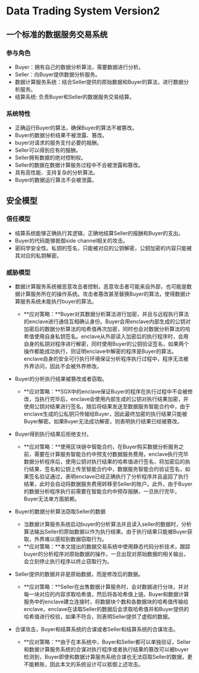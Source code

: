 # Data Trading System Version2

## 一个标准的数据服务交易系统

### 参与角色

- Buyer：拥有自己的数据分析算法，需要数据进行分析。
- Seller：向Buyer提供数据分析服务。
- 数据计算服务系统：结合Seller提供的原始数据和Buyer的算法，进行数据分析服务。
- 结算系统: 负责Buyer和Seller的数据服务交易结算。

### 系统特性

- 正确运行Buyer的算法，确保Buyer的算法不被篡改。
- Buyer的数据分析结果不被泄露、篡改。
- buyer对请求的服务支付必要的报酬。
- Seller可以得到应有的报酬。
- Seller拥有数据的绝对控制权。
- Seller的数据在数据计算服务过程中不会被泄露和篡改。
- 具有高性能、支持复杂的分析算法。
- Buyer的数据运行算法不会被泄露。

## 安全模型

### 信任模型

- 结算系统能够正确执行其逻辑，正确地结算Seller的报酬和Buyer的支出。
- Buyer的代码能够抵御side channel相关的攻击。
- 密码学安全性。私钥的签名，只能被对应的公钥解密，公钥加密的内容只能被其对应的私钥解密。

###  威胁模型

- 数据计算服务系统被恶意攻击者控制，恶意攻击者可能来自外部，也可能是数据计算服务所在的操作系统。攻击者篡改甚至替换Buyer的算法，使得数据计算服务系统未能执行buyer的算法。
  - **应对策略：**Buyer对其数据分析算法进行加密，并且与远程执行算法的enclave进行通信互相确认身份。Buyer会用enclave内部生成的公钥对加密后的数据分析算法的哈希值再次加密，同时也会对数据分析算法的哈希值使用自身私钥签名。enclave从外部读入加密后的执行程序时，会用自身的私钥对程序进行解密，同时使用Buyer的公钥验证签名，如果两个操作都能成功执行，则证明enclave中解密的程序是Buyer的算法。enclave自身的安全可行执行环境保证分析程序执行过程中，程序无法被外界访问，因此不会被外界修改。
- Buyer的分析执行结果被篡改或者窃取。
  - **应对策略：**SGX中的enclave保证Buyer的程序在执行过程中不会被修改，当执行完毕后，enclave会使用内部生成的公钥对执行结果加密，并使用公钥对结果进行签名，随后将结果发送至数据服务智能合约中，由于enclave生成的公私钥只传输给Buyer，因此最终加密的执行结果只能被Buyer解密。如果Buyer无法成功解密，则表明执行结果已经被篡改。
- Buyer得到执行结果后拒绝支付。
  - **应对策略：**使用区块链中智能合约，在Buyer购买数据分析服务之前，需要在计算服务智能合约中预支付数据服务费用，enclave执行完毕数据分析程序后，使用公钥对执行结果的哈希值进行签名，将加密后的执行结果、签名和公钥上传至智能合约中，数据服务智能合约验证签名，如果签名验证通过，表明enclave已经正确执行了分析程序并且返回了执行结果，此时会自动将数据服务费用转移至Seller的账户。此外，由于Buyer的数据分析程序执行前需要在智能合约中预存报酬，一旦执行完毕，Buyer无法单方面抵赖。

- Buyer的数据分析算法窃取Seller的数据
  - 当数据计算服务系统启动buyer的分析算法并且读入seller的数据时，分析算法输出Seller的原始数据以作为执行结果。由于执行结果只能被Buyer获取，外界难以感知到数据窃取行为。
  - **应对策略：**本文提出的数据交易系统中使用静态代码分析技术，跟踪buyer的分析程序对原始数据的操作，一旦出现对原始数据的相关输出，会立刻停止执行程序以终止窃取行为。
- Seller提供的数据并非是原始数据，而是修改后的数据。
  - **应对策略：**Seller在出售数据计算服务时，会对数据进行分块，并对每一块对应的内容求取哈希值，然后将各哈希值上链。Buyer和数据计算服务中的enclave建立连接时，将数据块个数和各数据块的哈希值传输给enclave，enclave在读取Seller的数据后会求取哈希值并和Buyer提供的哈希值进行校验，如果不符合，则表明Seller提供了虚假的数据。
- 合谋攻击，Buyer和结算系统的合谋或者Seller和结算系统的合谋攻击。
  - **应对策略：**由于在本系统中，Buyer和Seller都可以单独验证，Seller和数据计算服务系统的合谋对执行程序或者执行结果的篡改可以被buyer检测到，Buyer即使和数据计算服务系统合谋也无法窃取Seller的数据，更不能赖账，因此本文的系统设计可以抵御上述攻击。







